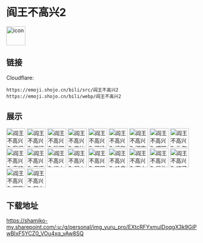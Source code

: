 # 阎王不高兴2
<img src="https://emoji.shojo.cn/bili/src/阎王不高兴2/icon.png" width="50" height="50" alt="icon">

## 链接
Cloudflare:
```
https://emoji.shojo.cn/bili/src/阎王不高兴2
https://emoji.shojo.cn/bili/webp/阎王不高兴2
```
## 展示
<img src="https://emoji.shojo.cn/bili/src/阎王不高兴2/阎王不高兴2-我很好.png" width="50" height="50" alt="阎王不高兴2-我很好">
<img src="https://emoji.shojo.cn/bili/src/阎王不高兴2/阎王不高兴2-惊讶.png" width="50" height="50" alt="阎王不高兴2-惊讶">
<img src="https://emoji.shojo.cn/bili/src/阎王不高兴2/阎王不高兴2-唉嘿.png" width="50" height="50" alt="阎王不高兴2-唉嘿">
<img src="https://emoji.shojo.cn/bili/src/阎王不高兴2/阎王不高兴2-害怕.png" width="50" height="50" alt="阎王不高兴2-害怕">
<img src="https://emoji.shojo.cn/bili/src/阎王不高兴2/阎王不高兴2-可怜.png" width="50" height="50" alt="阎王不高兴2-可怜">
<img src="https://emoji.shojo.cn/bili/src/阎王不高兴2/阎王不高兴2-请和孟婆汤.png" width="50" height="50" alt="阎王不高兴2-请和孟婆汤">
<img src="https://emoji.shojo.cn/bili/src/阎王不高兴2/阎王不高兴2-嫌弃.png" width="50" height="50" alt="阎王不高兴2-嫌弃">
<img src="https://emoji.shojo.cn/bili/src/阎王不高兴2/阎王不高兴2-哎嘿嘿.png" width="50" height="50" alt="阎王不高兴2-哎嘿嘿">
<img src="https://emoji.shojo.cn/bili/src/阎王不高兴2/阎王不高兴2-生气.png" width="50" height="50" alt="阎王不高兴2-生气">
<img src="https://emoji.shojo.cn/bili/src/阎王不高兴2/阎王不高兴2-喜欢.png" width="50" height="50" alt="阎王不高兴2-喜欢">
<img src="https://emoji.shojo.cn/bili/src/阎王不高兴2/阎王不高兴2-无语.png" width="50" height="50" alt="阎王不高兴2-无语">
<img src="https://emoji.shojo.cn/bili/src/阎王不高兴2/阎王不高兴2-绳之以法.png" width="50" height="50" alt="阎王不高兴2-绳之以法">
<img src="https://emoji.shojo.cn/bili/src/阎王不高兴2/阎王不高兴2-弱小无助.png" width="50" height="50" alt="阎王不高兴2-弱小无助">
<img src="https://emoji.shojo.cn/bili/src/阎王不高兴2/阎王不高兴2-哭哭.png" width="50" height="50" alt="阎王不高兴2-哭哭">
<img src="https://emoji.shojo.cn/bili/src/阎王不高兴2/阎王不高兴2-哈皮哈皮.png" width="50" height="50" alt="阎王不高兴2-哈皮哈皮">
<img src="https://emoji.shojo.cn/bili/src/阎王不高兴2/阎王不高兴2-画十字.png" width="50" height="50" alt="阎王不高兴2-画十字">
<img src="https://emoji.shojo.cn/bili/src/阎王不高兴2/阎王不高兴2-是故意的.png" width="50" height="50" alt="阎王不高兴2-是故意的">
<img src="https://emoji.shojo.cn/bili/src/阎王不高兴2/阎王不高兴2-吃了大肠.png" width="50" height="50" alt="阎王不高兴2-吃了大肠">
<img src="https://emoji.shojo.cn/bili/src/阎王不高兴2/阎王不高兴2-跟我走一趟.png" width="50" height="50" alt="阎王不高兴2-跟我走一趟">
<img src="https://emoji.shojo.cn/bili/src/阎王不高兴2/阎王不高兴2-敲木鱼.png" width="50" height="50" alt="阎王不高兴2-敲木鱼">

## 下载地址

https://shamiko-my.sharepoint.com/:u:/g/personal/img_yuru_pro/EXtcRFYxmulDoqgX3k9GiPwBIxF5YCZ0_VOu4xq_vAw8SQ